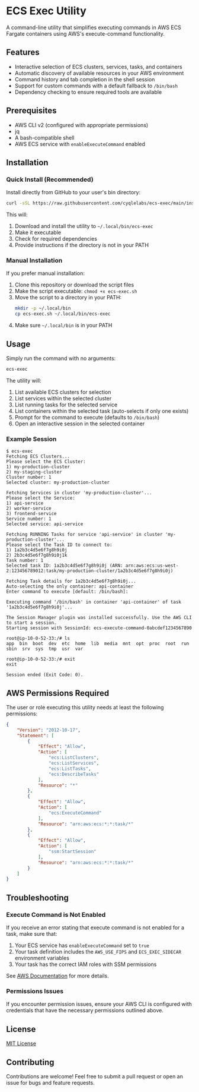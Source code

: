 # ECS Exec Utility

A command-line utility that simplifies executing commands in AWS ECS Fargate containers using AWS's execute-command functionality.

## Features

- Interactive selection of ECS clusters, services, tasks, and containers
- Automatic discovery of available resources in your AWS environment
- Command history and tab completion in the shell session
- Support for custom commands with a default fallback to `/bin/bash`
- Dependency checking to ensure required tools are available

## Prerequisites

- AWS CLI v2 (configured with appropriate permissions)
- jq
- A bash-compatible shell
- AWS ECS service with `enableExecuteCommand` enabled

## Installation

### Quick Install (Recommended)

Install directly from GitHub to your user's bin directory:

```bash
curl -sSL https://raw.githubusercontent.com/cyqlelabs/ecs-exec/main/install.sh | bash
```

This will:
1. Download and install the utility to `~/.local/bin/ecs-exec`
2. Make it executable
3. Check for required dependencies
4. Provide instructions if the directory is not in your PATH

### Manual Installation

If you prefer manual installation:

1. Clone this repository or download the script files
2. Make the script executable: `chmod +x ecs-exec.sh`
3. Move the script to a directory in your PATH:
   ```bash
   mkdir -p ~/.local/bin
   cp ecs-exec.sh ~/.local/bin/ecs-exec
   ```
4. Make sure `~/.local/bin` is in your PATH

## Usage

Simply run the command with no arguments:

```bash
ecs-exec
```

The utility will:

1. List available ECS clusters for selection
2. List services within the selected cluster
3. List running tasks for the selected service
4. List containers within the selected task (auto-selects if only one exists)
5. Prompt for the command to execute (defaults to `/bin/bash`)
6. Open an interactive session in the selected container

### Example Session

```
$ ecs-exec
Fetching ECS Clusters...
Please select the ECS Cluster:
1) my-production-cluster
2) my-staging-cluster
Cluster number: 1
Selected cluster: my-production-cluster

Fetching Services in cluster 'my-production-cluster'...
Please select the Service:
1) api-service
2) worker-service
3) frontend-service
Service number: 1
Selected service: api-service

Fetching RUNNING Tasks for service 'api-service' in cluster 'my-production-cluster'...
Please select the Task ID to connect to:
1) 1a2b3c4d5e6f7g8h9i0j
2) 2b3c4d5e6f7g8h9i0j1k
Task number: 1
Selected task ID: 1a2b3c4d5e6f7g8h9i0j (ARN: arn:aws:ecs:us-west-2:123456789012:task/my-production-cluster/1a2b3c4d5e6f7g8h9i0j)

Fetching Task details for 1a2b3c4d5e6f7g8h9i0j...
Auto-selecting the only container: api-container
Enter command to execute [default: /bin/bash]: 

Executing command '/bin/bash' in container 'api-container' of task '1a2b3c4d5e6f7g8h9i0j'...

The Session Manager plugin was installed successfully. Use the AWS CLI to start a session.
Starting session with SessionId: ecs-execute-command-0abcdef1234567890

root@ip-10-0-52-33:/# ls
app  bin  boot  dev  etc  home  lib  media  mnt  opt  proc  root  run  sbin  srv  sys  tmp  usr  var

root@ip-10-0-52-33:/# exit
exit

Session ended (Exit Code: 0).
```

## AWS Permissions Required

The user or role executing this utility needs at least the following permissions:

```json
{
    "Version": "2012-10-17",
    "Statement": [
        {
            "Effect": "Allow",
            "Action": [
                "ecs:ListClusters",
                "ecs:ListServices",
                "ecs:ListTasks",
                "ecs:DescribeTasks"
            ],
            "Resource": "*"
        },
        {
            "Effect": "Allow",
            "Action": [
                "ecs:ExecuteCommand"
            ],
            "Resource": "arn:aws:ecs:*:*:task/*"
        },
        {
            "Effect": "Allow",
            "Action": [
                "ssm:StartSession"
            ],
            "Resource": "arn:aws:ecs:*:*:task/*"
        }
    ]
}
```

## Troubleshooting

### Execute Command is Not Enabled

If you receive an error stating that execute command is not enabled for a task, make sure that:

1. Your ECS service has `enableExecuteCommand` set to `true`
2. Your task definition includes the `AWS_USE_FIPS` and `ECS_EXEC_SIDECAR` environment variables
3. Your task has the correct IAM roles with SSM permissions

See [AWS Documentation](https://docs.aws.amazon.com/AmazonECS/latest/developerguide/ecs-exec.html) for more details.

### Permissions Issues

If you encounter permission issues, ensure your AWS CLI is configured with credentials that have the necessary permissions outlined above.

## License

[MIT License](LICENSE)

## Contributing

Contributions are welcome! Feel free to submit a pull request or open an issue for bugs and feature requests.
